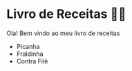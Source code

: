 # Livro de Receitas :man_cook: #

Ola! Bem vindo ao meu livro de receitas 

- Picanha
- Fraldinha
- Contra Filé


